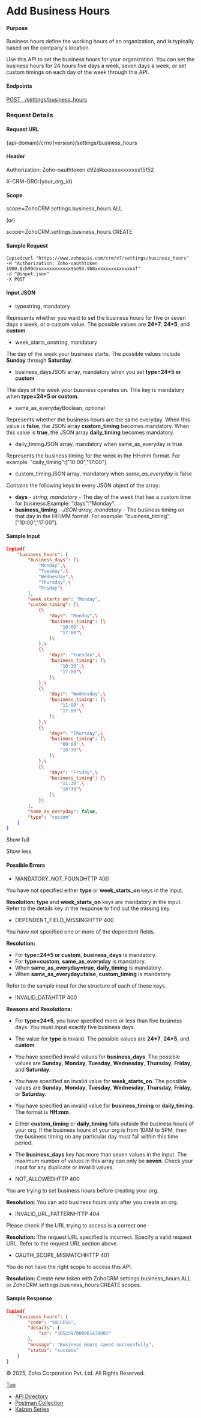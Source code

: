 
# Add Business Hours

#### Purpose

Business hours define the working hours of an organization, and is typically based on the company's location.

Use this API to set the business hours for your organization. You can set the business hours for 24 hours five days a week, seven days a week, or set custom timings on each day of the week through this API.

#### Endpoints

[POST   /settings/business\_hours](https://www.zoho.com/crm/developer/docs/api/v7/add-business-hours.html)

### Request Details

#### Request URL

{api-domain}/crm/{version}/settings/business\_hours

#### Header

Authorization: Zoho-oauthtoken d92d4xxxxxxxxxxxxx15f52

X-CRM-ORG:{your\_org\_id}

#### Scope

scope=ZohoCRM.settings.business\_hours.ALL

(or)

scope=ZohoCRM.settings.business\_hours.CREATE

#### Sample Request

``` curl
Copiedcurl "https://www.zohoapis.com/crm/v7/settings/business_hours"
-H "Authorization: Zoho-oauthtoken 1000.8cb99dxxxxxxxxxxxxx9be93.9b8xxxxxxxxxxxxxxxf"
-d "@input.json"
-X POST
```

#### Input JSON

- typestring, mandatory



Represents whether you want to set the business hours for five or seven days a week, or a custom value. The possible values are **24\*7**, **24\*5**, and **custom**.

- week\_starts\_onstring, mandatory



The day of the week your business starts. The possible values include **Sunday** through **Saturday**.

- business\_daysJSON array, mandatory when you set **type=24\*5 or custom**



The days of the week your business operates on. This key is mandatory when **type=24\*5 or custom**.

- same\_as\_everydayBoolean, optional



Represents whether the business hours are the same everyday. When this value is **false**, the JSON array **custom\_timing** becomes mandatory. When this value is **true**, the JSON array **daily\_timing** becomes mandatory.

- daily\_timingJSON array, mandatory when same\_as\_everyday is true



Represents the business timing for the week in the HH:mm format. For example: "daily\_timing":\["10:00","17:00"\]

- custom\_timingJSON array, mandatory when _same\_as\_everyday_ is false



Contains the following keys in every JSON object of the array:



- **days** \- _string, mandatory_ \- The day of the week that has a custom time for business.Example: "days":"Monday".
- **business\_timing** \- _JSON array, mandatory_ \- The business timing on that day in the HH:MM format. For example: "business\_timing":\["10:00","17:00"\].

#### Sample Input

``` json
Copied{
    "business_hours": {
        "business_days": [\
            "Monday",\
            "Tuesday",\
            "Wednesday",\
            "Thursday",\
            "Friday"\
        ],
        "week_starts_on": "Monday",
        "custom_timing": [\
            {\
                "days": "Monday",\
                "business_timing": [\
                    "10:00",\
                    "17:00"\
                ]\
            },\
            {\
                "days": "Tuesday",\
                "business_timing": [\
                    "10:30",\
                    "17:00"\
                ]\
            },\
            {\
                "days": "Wednesday",\
                "business_timing": [\
                    "11:00",\
                    "17:00"\
                ]\
            },\
            {\
                "days": "Thursday",\
                "business_timing": [\
                    "09:00",\
                    "18:30"\
                ]\
            },\
            {\
                "days": "Friday",\
                "business_timing": [\
                    "11:30",\
                    "18:30"\
                ]\
            }\
        ],
        "same_as_everyday": false,
        "type": "custom"
    }
}
```

Show full

Show less

#### Possible Errors

- MANDATORY\_NOT\_FOUNDHTTP 400



You have not specified either **type** or **week\_starts\_on** keys in the input.

**Resolution:** **type** and **week\_starts\_on** keys are mandatory in the input. Refer to the details key in the response to find out the missing key.

- DEPENDENT\_FIELD\_MISSINGHTTP 400



You have not specified one or more of the dependent fields.

**Resolution:**



- For **type=24\*5 or custom**, **business\_days** is mandatory.
- For **type=custom**, **same\_as\_everyday** is mandatory.
- When **same\_as\_everyday=true**, **daily\_timing** is mandatory.
- When **same\_as\_everyday=false**, **custom\_timing** is mandatory.

Refer to the sample input for the structure of each of these keys.

- INVALID\_DATAHTTP 400



**Reasons and Resolutions:**



- For **type=24\*5**, you have specified more or less than five business days. You must input exactly five business days.
- The value for **type** is invalid. The possible values are **24\*7**, **24\*5**, and **custom**.
- You have specified invalid values for **business\_days**. The possible values are **Sunday**, **Monday**, **Tuesday**, **Wednesday**, **Thursday**, **Friday**, and **Saturday**.
- You have specified an invalid value for **week\_starts\_on**. The possible values are **Sunday**, **Monday**, **Tuesday**, **Wednesday**, **Thursday**, **Friday**, or **Saturday**.
- You have specified an invalid value for **business\_timing** or **daily\_timing**. The format is **HH:mm**.
- Either **custom\_timing** or **daily\_timing** falls outside the business hours of your org. If the business hours of your org is from 10AM to 5PM, then the business timing on any particular day must fall within this time period.
- The **business\_days** key has more than seven values in the input. The maximum number of values in this array can only be **seven**. Check your input for any duplicate or invalid values.

- NOT\_ALLOWEDHTTP 400



You are trying to set business hours before creating your org.

**Resolution:** You can add business hours only after you create an org.

- INVALID\_URL\_PATTERNHTTP 404



Please check if the URL trying to access is a correct one

**Resolution:** The request URL specified is incorrect. Specify a valid request URL. Refer to the request URL section above.

- OAUTH\_SCOPE\_MISMATCHHTTP 401



You do not have the right scope to access this API.

**Resolution:** Create new token with ZohoCRM.settings.business\_hours.ALL or ZohoCRM.settings.business\_hours.CREATE scopes.


#### Sample Response

``` json
Copied{
    "business_hours": {
        "code": "SUCCESS",
        "details": {
            "id": "3652397000001438001"
        },
        "message": "Business Hours saved successfully",
        "status": "success"
    }
}
```

© 2025, Zoho Corporation Pvt. Ltd. All Rights Reserved.

[Top](https://www.zoho.com/crm/developer/docs/api/v7/add-business-hours.html#top)

- [API Directory](https://www.zoho.com/crm/developer/docs/api-directory.html?source_from=qlink_)
- [Postman Collection](https://www.postman.com/zohocrmdevelopers/workspace/zoho-crm-developers/overview?source_from=qlink_)
- [Kaizen Series](https://www.zoho.com/crm/developer/docs/kaizen-series-directory.html?source_from=qlink_)